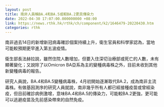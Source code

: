 ```yaml
---
layout: post
title: 南非人員稱BA.4和BA.5或較BA.2更具傳染力
date: 2022-04-30 17:07:00.000000000 +08:00
link: https://news.rthk.hk/rthk/ch/component/k2/1646479-20220430.htm
categories: rthk
---
```


南非過去14日的新增新冠病毒確診個案持續上升，衛生官員和科學家認為，當地可能較預期更早進入第五波疫情。

衛生部長法赫拉說，雖然住院人數增加，但要入住深切治療部或死亡的人數，未有顯著變化；又說除了以Omicron BA亞系為主的變種病毒株之外，目前未收到其他新變種病毒的報告。

研究人員說，BA.4和BA.5變種病毒株，4月初開始逐漸取代BA.2，成為南非主流毒株。有做基因測序的研究人員就說，南非幾乎所有人都已經接種疫苗或曾經染疫，但目前確診病例激增，意味BA.4和BA.5的傳染力，可能較BA.2更強，更可能可以逃避疫苗及先前感染帶來的自然免疫。
